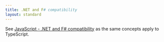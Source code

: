 ```yaml
---
title: .NET and F# compatibility
layout: standard
---
```



See [JavaScript - .NET and F# compatibility](/docs/javascript/compatibility.html) as the same concepts apply to TypeScript.